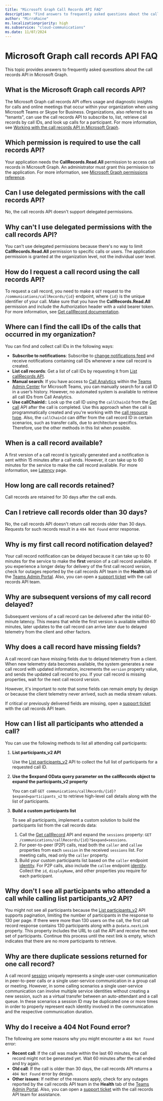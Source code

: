 ```yaml
---
title: "Microsoft Graph Call Records API FAQ"
description: "Find answers to frequently asked questions about the call records API and call records notification feed in Microsoft Graph."
author: "MirraRaine"
ms.localizationpriority: high
ms.subservice: "cloud-communications"
ms.date: 11/07/2024
---
```


# Microsoft Graph call records API FAQ

This topic provides answers to frequently asked quesstions about the call records API in Microsoft Graph.

## What is the Microsoft Graph call records API?

The Microsoft Graph call records API offers usage and diagnostic insights for calls and online meetings that occur within your organization when using Microsoft Teams or Skype for Business. Organizations, also referred to as "tenants", can use the call records API to subscribe to, list, retrieve call records by call IDs, and look up calls for a participant. For more information, see [Working with the call records API in Microsoft Graph](/graph/api/resources/callrecords-api-overview).

## Which permission is required to use the call records API?

Your application needs the **CallRecords.Read.All** permission to access call records in Microsoft Graph. An administrator must grant this permission to the application. For more information, see [Microsoft Graph permissions reference](permissions-reference.md).

## Can I use delegated permissions with the call records API?

No, the call records API doesn't support delegated permissions.

## Why can't I use delegated permissions with the call records API?

You can't use delegated permissions because there's no way to limit **CallRecords.Read.All** permission to specific calls or users. The application permission is granted at the organization level, not the individual user level.

## How do I request a call record using the call records API?

To request a call record, you need to make a `GET` request to the `/communications/callRecords/{id}` endpoint, where `{id}` is the unique identifier of your call. Make sure that you have the **CallRecords.Read.All** permission and include the Authorization header with a valid bearer token. For more information, see [Get callRecord documentation](/graph/api/callrecords-callrecord-get).

## Where can I find the call IDs of the calls that occurred in my organization?

You can find and collect call IDs in the following ways:

* **Subscribe to notifications**: Subscribe to [change notifications feed](changenotifications-for-callrecords.md) and receive notifications containing call IDs whenever a new call record is created.
* **List call records**: Get a list of call IDs by requesting it from [List callRecords API](/graph/api/callrecords-cloudcommunications-list-callrecords).
* **Manual search**: If you have access to [Call Analytics](/microsoftteams/use-call-analytics-to-troubleshoot-poor-call-quality) within the [Teams Admin Center](/microsoftteams/teams-overview) for Microsoft Teams, you can manually search for a call ID in a user’s history. However, no automated system is available to retrieve all call IDs from Call Analytics.
* **Use callChainId:**: Look up the call ID using the `callChainId` from the [Get call](/graph/api/resources/call) API after the call is completed. Use this approach when the call is programmatically created and you're working with the [call resource type](/graph/api/resources/call). Also, the `callChainId` can differ from the call record ID in certain scenarios, such as transfer calls, due to architecture specifics. Therefore, use the other methods in this list when possible.

## When is a call record available?

A first version of a call record is typically generated and a notification is sent within 15 minutes after a call ends. However, it can take up to 60 minutes for the service to make the call record available. For more information, see [Latency](/graph/api/resources/subscription#latency) page.

## How long are call records retained?

Call records are retained for 30 days after the call ends.

## Can I retrieve call records older than 30 days?

No, the call records API doesn't return call records older than 30 days. Requests for such records result in a `404 Not Found` error response.

## Why is my first call record notification delayed?

Your call record notification can be delayed because it can take up to 60 minutes for the service to make the **first** version of a call record available. If you experience a longer delay for delivery of the first call record version, check for outages reported by the call records API team in the **Health** tab of the [Teams Admin Portal](https://admin.teams.microsoft.com/). Also, you can open a [support ticket](https://developer.microsoft.com/graph/support) with the call records API team.

## Why are subsequent versions of my call record delayed?

Subsequent versions of a call record can be delivered after the initial 60-minute latency. This means that while the first version is available within 60 minutes, later updates to the call record can arrive later due to delayed telemetry from the client and other factors.

## Why does a call record have missing fields?

A call record can have missing fields due to delayed telemetry from a client. When new telemetry data becomes available, the system generates a new call record with updated information, increments the `version` property value, and sends the updated call record to you. If your call record is missing properties, wait for the next call record version.

However, it's important to note that some fields can remain empty by design or because the client telemetry never arrived, such as media stream values.

If critical or previously delivered fields are missing, open a [support ticket](https://developer.microsoft.com/graph/support) with the call records API team.

## How can I list all participants who attended a call?

You can use the following methods to list all attending call participants:

1. **List participants_v2 API**

    Use the [List participants_v2](/graph/api/callrecords-callrecord-list-participants_v2) API to collect the full list of participants for a requested call ID.

2. **Use the $expand OData query parameter on the callRecords object to expand the participants_v2 property**

    You can call `GET communications/callRecords/{id}?$expand=participants_v2` to retrieve high-level call details along with the list of participants.

3. **Build a custom participants list**

    To see all participants, implement a custom solution to build the participants list from the call records data:

    1. Call the [Get callRecord](/graph/api/callrecords-callrecord-get) API and expand the `sessions` property: `GET /communications/callRecords/{id}?$expand=sessions`.
    2. For peer-to-peer (P2P) calls, read both the `caller` and `callee` properties from each `session` in the received `sessions` list. For meeting calls, read only the `caller` property.
    3. Build your custom participants list based on the `caller` endpoint [identity](/graph/api/resources/identity). For P2P calls, also include the `callee` endpoint [identity](/graph/api/resources/identity). Collect the `id`, `displayName`, and other properties you require for each participant.

## Why don't I see all participants who attended a call while calling list participants_v2 API?

You might not see all participants because the [List participants_v2](/graph/api/callrecords-callrecord-list-participants_v2) API supports pagination, limiting the number of participants in the response to 130 per page. If there were more than 130 users on the call, the first call record response contains 130 participants along with a `@odata.nextLink` property. This property includes the URL to call the API and receive the next set of participants. Continue this process until the next link is empty, which indicates that there are no more participants to retrieve.

## Why are there duplicate sessions returned for one call record?

A call record [session](/graph/api/resources/callrecords-session) uniquely represents a single user-user communication in peer-to-peer calls or a single user-service communication in a group call or meeting. However, in some calling scenarios a single user-service communication can involve multiple service identities without creating a new session, such as a virtual transfer between an auto-attendant and a call queue. In these scenarios a session ID may be duplicated one or more times in order to properly represent each identity involved in the communication and the respective communication duration.

## Why do I receive a 404 Not Found error?

The following are some reasons why you might encounter a `404 Not Found` error:

* **Recent call**: If the call was made within the last 60 minutes, the call record might not be generated yet. Wait 60 minutes after the call ended and try again.
* **Old call**: If the call is older than 30 days, the call records API returns a `404 Not Found` error by design.
* **Other issues**: If neither of the reasons apply, check for any outages reported by the call records API team in the **Health** tab of the [Teams Admin Portal](https://admin.teams.microsoft.com/). Also, you can open a [support ticket](https://developer.microsoft.com/graph/support) with the call records API team for assistance.
